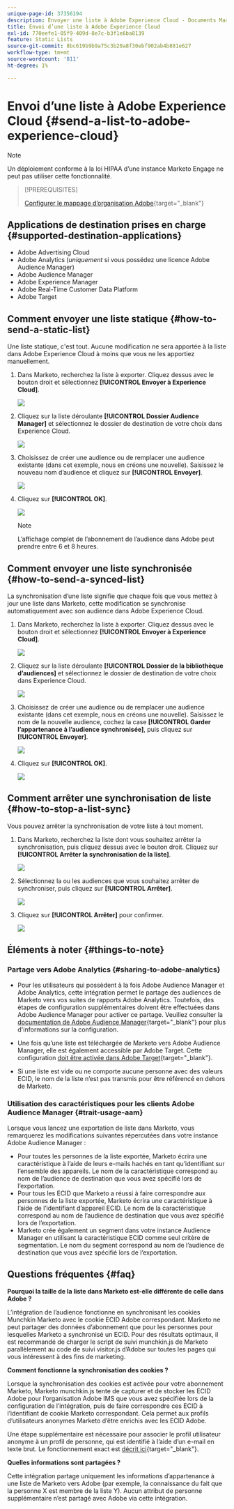 ```yaml
---
unique-page-id: 37356194
description: Envoyer une liste à Adobe Experience Cloud - Documents Marketo - Documentation du produit
title: Envoi d’une liste à Adobe Experience Cloud
exl-id: 770eefe1-05f9-409d-8e7c-b3f1e6ba8139
feature: Static Lists
source-git-commit: 8bc619b9b9a75c3b20a8f30ebf902ab4b881e627
workflow-type: tm+mt
source-wordcount: '811'
ht-degree: 1%

---
```


# Envoi d’une liste à Adobe Experience Cloud {#send-a-list-to-adobe-experience-cloud}

>[!NOTE]
>
>Un déploiement conforme à la loi HIPAA d’une instance Marketo Engage ne peut pas utiliser cette fonctionnalité.

>[!PREREQUISITES]
>
>[Configurer le mappage d’organisation Adobe](/help/marketo/product-docs/adobe-experience-cloud-integrations/set-up-adobe-organization-mapping.md){target="_blank"}

## Applications de destination prises en charge {#supported-destination-applications}

* Adobe Advertising Cloud
* Adobe Analytics (_uniquement_ si vous possédez une licence Adobe Audience Manager)
* Adobe Audience Manager
* Adobe Experience Manager
* Adobe Real-Time Customer Data Platform
* Adobe Target

## Comment envoyer une liste statique {#how-to-send-a-static-list}

Une liste statique, c&#39;est tout. Aucune modification ne sera apportée à la liste dans Adobe Experience Cloud à moins que vous ne les apportiez manuellement.

1. Dans Marketo, recherchez la liste à exporter. Cliquez dessus avec le bouton droit et sélectionnez **[!UICONTROL Envoyer à Experience Cloud]**.

   ![](assets/send-a-list-to-adobe-experience-cloud-1.png)

1. Cliquez sur la liste déroulante **[!UICONTROL Dossier Audience Manager]** et sélectionnez le dossier de destination de votre choix dans Experience Cloud.

   ![](assets/send-a-list-to-adobe-experience-cloud-2.png)

1. Choisissez de créer une audience ou de remplacer une audience existante (dans cet exemple, nous en créons une nouvelle). Saisissez le nouveau nom d’audience et cliquez sur **[!UICONTROL Envoyer]**.

   ![](assets/send-a-list-to-adobe-experience-cloud-3.png)

1. Cliquez sur **[!UICONTROL OK]**.

   ![](assets/send-a-list-to-adobe-experience-cloud-4.png)

   >[!NOTE]
   >
   >L’affichage complet de l’abonnement de l’audience dans Adobe peut prendre entre 6 et 8 heures.

## Comment envoyer une liste synchronisée {#how-to-send-a-synced-list}

La synchronisation d’une liste signifie que chaque fois que vous mettez à jour une liste dans Marketo, cette modification se synchronise automatiquement avec son audience dans Adobe Experience Cloud.

1. Dans Marketo, recherchez la liste à exporter. Cliquez dessus avec le bouton droit et sélectionnez **[!UICONTROL Envoyer à Experience Cloud]**.

   ![](assets/send-a-list-to-adobe-experience-cloud-5.png)

1. Cliquez sur la liste déroulante **[!UICONTROL Dossier de la bibliothèque d’audiences]** et sélectionnez le dossier de destination de votre choix dans Experience Cloud.

   ![](assets/send-a-list-to-adobe-experience-cloud-6.png)

1. Choisissez de créer une audience ou de remplacer une audience existante (dans cet exemple, nous en créons une nouvelle). Saisissez le nom de la nouvelle audience, cochez la case **[!UICONTROL Garder l’appartenance à l’audience synchronisée]**, puis cliquez sur **[!UICONTROL Envoyer]**.

   ![](assets/send-a-list-to-adobe-experience-cloud-7.png)

1. Cliquez sur **[!UICONTROL OK]**.

   ![](assets/send-a-list-to-adobe-experience-cloud-8.png)

## Comment arrêter une synchronisation de liste {#how-to-stop-a-list-sync}

Vous pouvez arrêter la synchronisation de votre liste à tout moment.

1. Dans Marketo, recherchez la liste dont vous souhaitez arrêter la synchronisation, puis cliquez dessus avec le bouton droit. Cliquez sur **[!UICONTROL Arrêter la synchronisation de la liste]**.

   ![](assets/send-a-list-to-adobe-experience-cloud-9.png)

1. Sélectionnez la ou les audiences que vous souhaitez arrêter de synchroniser, puis cliquez sur **[!UICONTROL Arrêter]**.

   ![](assets/send-a-list-to-adobe-experience-cloud-10.png)

1. Cliquez sur **[!UICONTROL Arrêter]** pour confirmer.

   ![](assets/send-a-list-to-adobe-experience-cloud-11.png)

## Éléments à noter {#things-to-note}

### Partage vers Adobe Analytics {#sharing-to-adobe-analytics}

* Pour les utilisateurs qui possèdent à la fois Adobe Audience Manager et Adobe Analytics, cette intégration permet le partage des audiences de Marketo vers vos suites de rapports Adobe Analytics. Toutefois, des étapes de configuration supplémentaires doivent être effectuées dans Adobe Audience Manager pour activer ce partage. Veuillez consulter la [documentation de Adobe Audience Manager](https://experienceleague.adobe.com/docs/analytics/integration/audience-analytics/mc-audiences-aam.html?lang=fr){target="_blank"} pour plus d&#39;informations sur la configuration.

* Une fois qu’une liste est téléchargée de Marketo vers Adobe Audience Manager, elle est également accessible par Adobe Target. Cette configuration [doit être activée dans Adobe Target](https://experienceleague.adobe.com/fr/docs/target/using/integrate/audience-manager-target-integration){target="_blank"}.

* Si une liste est vide ou ne comporte aucune personne avec des valeurs ECID, le nom de la liste n’est pas transmis pour être référencé en dehors de Marketo.

### Utilisation des caractéristiques pour les clients Adobe Audience Manager {#trait-usage-aam}

Lorsque vous lancez une exportation de liste dans Marketo, vous remarquerez les modifications suivantes répercutées dans votre instance Adobe Audience Manager :

* Pour toutes les personnes de la liste exportée, Marketo écrira une caractéristique à l’aide de leurs e-mails hachés en tant qu’identifiant sur l’ensemble des appareils. Le nom de la caractéristique correspond au nom de l’audience de destination que vous avez spécifié lors de l’exportation.
* Pour tous les ECID que Marketo a réussi à faire correspondre aux personnes de la liste exportée, Marketo écrira une caractéristique à l’aide de l’identifiant d’appareil ECID. Le nom de la caractéristique correspond au nom de l’audience de destination que vous avez spécifié lors de l’exportation.
* Marketo crée également un segment dans votre instance Audience Manager en utilisant la caractéristique ECID comme seul critère de segmentation. Le nom du segment correspond au nom de l’audience de destination que vous avez spécifié lors de l’exportation.

## Questions fréquentes {#faq}

**Pourquoi la taille de la liste dans Marketo est-elle différente de celle dans Adobe ?**

L’intégration de l’audience fonctionne en synchronisant les cookies Munchkin Marketo avec le cookie ECID Adobe correspondant. Marketo ne peut partager des données d’abonnement que pour les personnes pour lesquelles Marketo a synchronisé un ECID. Pour des résultats optimaux, il est recommandé de charger le script de suivi munchkin.js de Marketo parallèlement au code de suivi visitor.js d’Adobe sur toutes les pages qui vous intéressent à des fins de marketing.

**Comment fonctionne la synchronisation des cookies ?**

Lorsque la synchronisation des cookies est activée pour votre abonnement Marketo, Marketo munchkin.js tente de capturer et de stocker les ECID Adobe pour l’organisation Adobe IMS que vous avez spécifiée lors de la configuration de l’intégration, puis de faire correspondre ces ECID à l’identifiant de cookie Marketo correspondant. Cela permet aux profils d’utilisateurs anonymes Marketo d’être enrichis avec les ECID Adobe.

Une étape supplémentaire est nécessaire pour associer le profil utilisateur anonyme à un profil de personne, qui est identifié à l’aide d’un e-mail en texte brut. Le fonctionnement exact est [décrit ici](/help/marketo/product-docs/reporting/basic-reporting/report-activity/tracking-anonymous-activity-and-people.md){target="_blank"}.

**Quelles informations sont partagées ?**

Cette intégration partage uniquement les informations d’appartenance à une liste de Marketo vers Adobe (par exemple, la connaissance du fait que la personne X est membre de la liste Y). Aucun attribut de personne supplémentaire n’est partagé avec Adobe via cette intégration.
